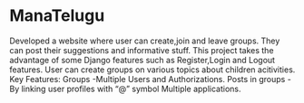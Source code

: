 # ManaTelugu
Developed a website where user can create,join and leave groups.
They can post their suggestions and informative stuff.
This project takes the advantage of some Django features such as Register,Login and Logout features.
User can create groups on various topics about children acitivities. 
Key Features: Groups -Multiple Users and Authorizations.
              Posts in groups -By linking  user profiles with “@” symbol Multiple applications.
